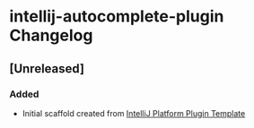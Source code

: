 <!-- Keep a Changelog guide -> https://keepachangelog.com -->

# intellij-autocomplete-plugin Changelog

## [Unreleased]
### Added
- Initial scaffold created from [IntelliJ Platform Plugin Template](https://github.com/JetBrains/intellij-platform-plugin-template)
